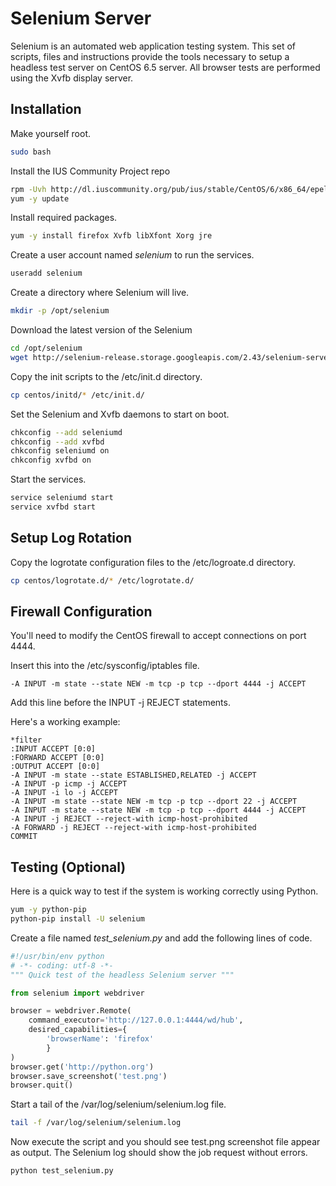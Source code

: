 Selenium Server
===============

Selenium is an automated web application testing system. This set of scripts, files and instructions provide the tools necessary to setup a headless test server on CentOS 6.5 server. All browser tests are performed using the Xvfb display server. 

## Installation 

Make yourself root.

```bash
sudo bash
```

Install the IUS Community Project repo

```bash
rpm -Uvh http://dl.iuscommunity.org/pub/ius/stable/CentOS/6/x86_64/epel-release-6-5.noarch.rpm
yum -y update
```

Install required packages.

```bash
yum -y install firefox Xvfb libXfont Xorg jre
```

Create a user account named *selenium* to run the services. 

```bash
useradd selenium
```

Create a directory where Selenium will live.

```bash
mkdir -p /opt/selenium
```

Download the latest version of the Selenium 

```bash
cd /opt/selenium
wget http://selenium-release.storage.googleapis.com/2.43/selenium-server-standalone-2.43.1.jar
```

Copy the init scripts to the /etc/init.d directory.

```bash
cp centos/initd/* /etc/init.d/
```

Set the Selenium and Xvfb daemons to start on boot.

```bash
chkconfig --add seleniumd
chkconfig --add xvfbd
chkconfig seleniumd on
chkconfig xvfbd on
```

Start the services.

```bash
service seleniumd start
service xvfbd start
```

## Setup Log Rotation

Copy the logrotate configuration files to the /etc/logroate.d directory.

```bash
cp centos/logrotate.d/* /etc/logrotate.d/
```

## Firewall Configuration

You'll need to modify the CentOS firewall to accept connections on port 4444.

Insert this into the /etc/sysconfig/iptables file.

```
-A INPUT -m state --state NEW -m tcp -p tcp --dport 4444 -j ACCEPT
```

Add this line before the INPUT -j REJECT statements.

Here's a working example:

```
*filter
:INPUT ACCEPT [0:0]
:FORWARD ACCEPT [0:0]
:OUTPUT ACCEPT [0:0]
-A INPUT -m state --state ESTABLISHED,RELATED -j ACCEPT
-A INPUT -p icmp -j ACCEPT
-A INPUT -i lo -j ACCEPT
-A INPUT -m state --state NEW -m tcp -p tcp --dport 22 -j ACCEPT
-A INPUT -m state --state NEW -m tcp -p tcp --dport 4444 -j ACCEPT
-A INPUT -j REJECT --reject-with icmp-host-prohibited
-A FORWARD -j REJECT --reject-with icmp-host-prohibited
COMMIT
```

## Testing (Optional)

Here is a quick way to test if the system is working correctly using Python.

```bash
yum -y python-pip
python-pip install -U selenium
```

Create a file named *test_selenium.py* and add the following lines of code.

```python
#!/usr/bin/env python
# -*- coding: utf-8 -*-
""" Quick test of the headless Selenium server """

from selenium import webdriver

browser = webdriver.Remote(
    command_executor='http://127.0.0.1:4444/wd/hub',
    desired_capabilities={
        'browserName': 'firefox'
        }
)
browser.get('http://python.org')
browser.save_screenshot('test.png')
browser.quit()
```
 
Start a tail of the /var/log/selenium/selenium.log file.

```bash
tail -f /var/log/selenium/selenium.log
```

Now execute the script and you should see test.png screenshot file appear as output. The Selenium log should show the job request without errors.

```bash
python test_selenium.py
```
